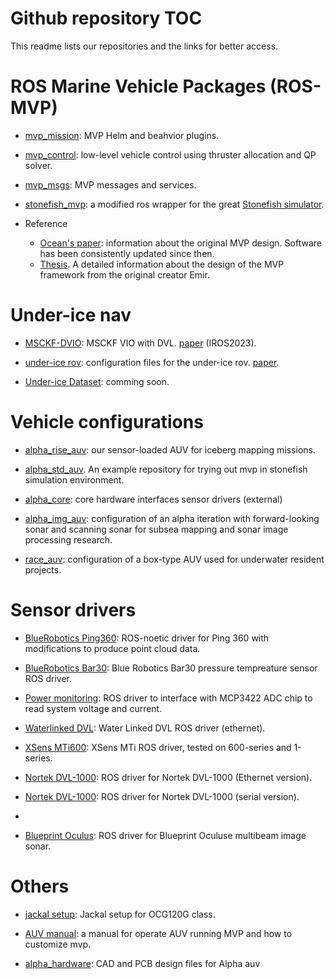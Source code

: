 # Github repository TOC
This readme lists our repositories and the links for better access.

# ROS Marine Vehicle Packages (ROS-MVP)
- [mvp_mission](https://github.com/uri-ocean-robotics/mvp_mission):  MVP Helm and beahvior plugins.

- [mvp_control](https://github.com/uri-ocean-robotics/mvp_control): low-level vehicle control using thruster allocation and QP solver.

- [mvp_msgs](https://github.com/uri-ocean-robotics/mvp_msgs): MVP messages and services. 

- [stonefish_mvp](https://github.com/uri-ocean-robotics/stonefish_mvp): a modified ros wrapper for the great [Stonefish simulator](https://github.com/patrykcieslak/stonefish).

- Reference
    - [Ocean's paper](https://ieeexplore.ieee.org/abstract/document/9977346): information about the original MVP design. Software has been consistently updated since then.
    - [Thesis](https://www.proquest.com/docview/2766097939?pq-origsite=gscholar&fromopenview=true). A detailed information about the design of the MVP framework from the original creator Emir.


# Under-ice nav
- [MSCKF-DVIO](https://github.com/GSO-soslab/msckf_dvio): MSCKF VIO with DVL. [paper](https://arxiv.org/abs/2303.17005) (IROS2023). 

- [under-ice rov](https://github.com/GSO-soslab/rov): configuration files for the under-ice rov. [paper](https://ieeexplore.ieee.org/abstract/document/9977140).
- [Under-ice Dataset](): comming soon.

# Vehicle configurations
- [alpha_rise_auv](https://github.com/GSO-soslab/alpha_rise_auv): our sensor-loaded AUV for iceberg mapping missions.

- [alpha_std_auv](https://github.com/uri-ocean-robotics/alpha_std_auv). An example repository for trying out mvp in stonefish simulation environment.

- [alpha_core](https://github.com/uri-ocean-robotics/alpha_core): core hardware interfaces sensor drivers (external)

- [alpha_img_auv](https://github.com/GSO-soslab/alpha_img_auv): configuration of an alpha iteration with forward-looking sonar and scanning sonar for subsea mapping and sonar image processing research.

- [race_auv](https://github.com/GSO-soslab/race_auv): configuration of a box-type AUV used for underwater resident projects.


# Sensor drivers
- [BlueRobotics Ping360](https://github.com/GSO-soslab/bluerobotics_ping360/tree/aa4834644963b24a9c4dc10f6e6268c0e43f88b7): ROS-noetic driver for Ping 360 with modifications to produce point cloud data.

- [BlueRobotics Bar30](https://github.com/GSO-soslab/bluerobotics_pressure/tree/237903a1485b3bd5c51d471c291b6e90f11d7654): Blue Robotics Bar30 pressure tempreature sensor ROS driver.

- [Power monitoring](https://github.com/GSO-soslab/power_monitor/tree/86118e67194bd37db8fe7205e9260bc41fd4eec7): ROS driver to interface with MCP3422 ADC chip to read system voltage and current.

- [Waterlinked DVL](https://github.com/uri-ocean-robotics/waterlinked_dvl/tree/31216e175184bc7f410d29df7858110b1db75d26): Water Linked DVL ROS driver (ethernet).

- [XSens MTi600](https://github.com/GSO-soslab/xsens_mti_ros_driver/tree/7aa46b7f0a0576609062aaf46c518940e5fb4853): XSens MTi ROS driver, tested on 600-series and 1-series.

- [Nortek DVL-1000](https://github.com/GSO-soslab/nortek_dvl_ethernet): ROS driver for Nortek DVL-1000 (Ethernet version).

- [Nortek DVL-1000](https://github.com/GSO-soslab/nortek_dvl): ROS driver for Nortek DVL-1000 (serial version).
- 
- [Blueprint Oculus](https://github.com/GSO-soslab/blueprint_oculus_sonar): ROS driver for Blueprint Oculuse multibeam image sonar.

# Others
- [jackal setup](https://github.com/GSO-soslab/jackal_ocg120g): Jackal setup for OCG120G class.

- [AUV manual](https://github.com/GSO-soslab/sosl_auv_manual): a manual for operate AUV running MVP and how to customize mvp.

- [alpha_hardware](https://github.com/GSO-soslab/alpha_hardware_release): CAD and PCB design files for Alpha auv
